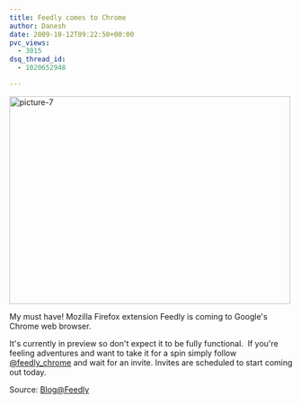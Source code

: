 ```yaml
---
title: Feedly comes to Chrome
author: Danesh
date: 2009-10-12T09:22:50+00:00
pvc_views:
  - 3015
dsq_thread_id:
  - 1020652948

---
```

[<img loading="lazy" class="alignnone size-medium wp-image-1779" title="picture-7" src="/wp-content/uploads/2009/10/picture-7-500x370.png" alt="picture-7" width="500" height="370" srcset="/wp-content/uploads/2009/10/picture-7-500x370.png 500w, /wp-content/uploads/2009/10/picture-7.png 750w" sizes="(max-width: 500px) 100vw, 500px" />][1]

My must have! Mozilla Firefox extension Feedly is coming to Google's Chrome web browser.

It's currently in preview so don't expect it to be fully functional.  If you're feeling adventures and want to take it for a spin simply follow [@feedly_chrome][2] and wait for an invite. Invites are scheduled to start coming out today.

Source: [Blog@Feedly][3]

 [1]: /wp-content/uploads/2009/10/picture-7.png
 [2]: http://www.twitter.com/feedly_chrome
 [3]: http://blog.feedly.com/2009/10/09/feedly-for-chrome/